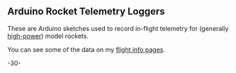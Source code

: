 Arduino Rocket Telemetry Loggers
----

These are Arduino sketches used to record in-flight telemetry for (generally [high-power](http://www.nar.org/hpcert/NARhprintro.html)) model rockets.

You can see some of the data on my [flight info pages](http://www.lectroid.net/rocketdata/flightinfo/).

-30-
